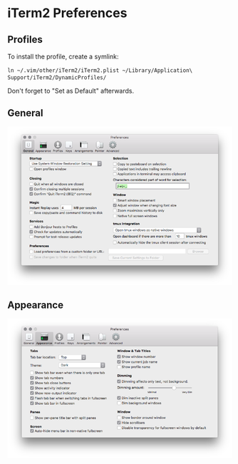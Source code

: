 # iTerm2 Preferences

## Profiles

To install the profile, create a symlink:

    ln ~/.vim/other/iTerm2/iTerm2.plist ~/Library/Application\ Support/iTerm2/DynamicProfiles/

Don't forget to "Set as Default" afterwards.

## General

![](./preferences.general.png)

## Appearance

![](./preferences.appearance.png)
